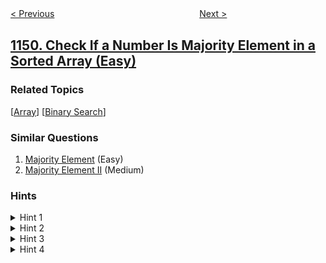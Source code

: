 <!--|This file generated by command(leetcode description); DO NOT EDIT.    |-->
<!--+----------------------------------------------------------------------+-->
<!--|@author    openset <openset.wang@gmail.com>                           |-->
<!--|@link      https://github.com/openset                                 |-->
<!--|@home      https://github.com/openset/leetcode                        |-->
<!--+----------------------------------------------------------------------+-->

[< Previous](../article-views-ii "Article Views II")
　　　　　　　　　　　　　　　　
[Next >](../minimum-swaps-to-group-all-1s-together "Minimum Swaps to Group All 1's Together")

## [1150. Check If a Number Is Majority Element in a Sorted Array (Easy)](https://leetcode.com/problems/check-if-a-number-is-majority-element-in-a-sorted-array "检查一个数是否在数组中占绝大多数")



### Related Topics
  [[Array](../../tag/array/README.md)]
  [[Binary Search](../../tag/binary-search/README.md)]

### Similar Questions
  1. [Majority Element](../majority-element) (Easy)
  1. [Majority Element II](../majority-element-ii) (Medium)

### Hints
<details>
<summary>Hint 1</summary>
How to check if a given number target is a majority element?.
</details>

<details>
<summary>Hint 2</summary>
Find the frequency of target and compare it to the length of the array.
</details>

<details>
<summary>Hint 3</summary>
You can find the frequency of an element using Binary Search since the array is sorted.
</details>

<details>
<summary>Hint 4</summary>
Using Binary Search, find the first and last occurrences of A. Then just calculate the difference between the indexes of these occurrences.
</details>
